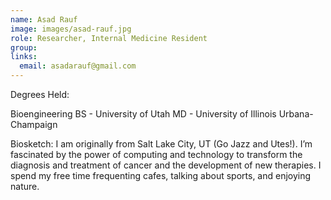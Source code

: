 ```yaml
---
name: Asad Rauf
image: images/asad-rauf.jpg
role: Researcher, Internal Medicine Resident
group: 
links:
  email: asadarauf@gmail.com
---
```


Degrees Held: 

Bioengineering BS - University of Utah 
MD - University of Illinois Urbana-Champaign 

Biosketch: 
I am originally from Salt Lake City, UT (Go Jazz and Utes!). I’m fascinated by the power of computing and technology to transform the diagnosis and treatment of cancer and the development of new therapies. I spend my free time frequenting cafes, talking about sports, and enjoying nature.

